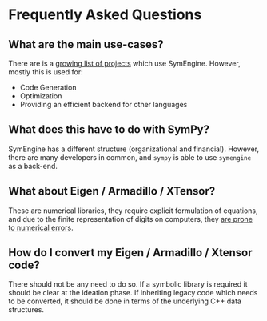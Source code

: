 # Frequently Asked Questions

## What are the main use-cases?

There are is a [growing list of projects](https://github.com/symengine/symengine/wiki/Projects-using-SymEngine) which use SymEngine. However, mostly
this is used for:

- Code Generation
- Optimization
- Providing an efficient backend for other languages

## What does this have to do with SymPy?

SymEngine has a different structure (organizational and financial). However,
there are many developers in common, and `sympy` is able to use `symengine` as a
back-end.

## What about Eigen / Armadillo / XTensor?

These are numerical libraries, they require explicit formulation of equations,
and due to the finite representation of digits on computers, they [are prone to
numerical
errors](https://docs.microsoft.com/en-us/cpp/build/why-floating-point-numbers-may-lose-precision?view=msvc-160).

## How do I convert my Eigen / Armadillo / Xtensor code?

There should not be any need to do so. If a symbolic library is required it
should be clear at the ideation phase. If inheriting legacy code which needs to
be converted, it should be done in terms of the underlying C++ data structures.
